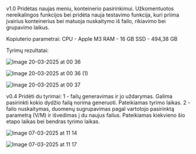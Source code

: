 v1.0
Pridėtas naujas meniu, konteinerio pasirinkimui. Užkomentuotos nereikalingos funkcijos bei pridėta nauja testavimo funkcija, kuri priima įvairius konteinerius bei matuoja nuskaitymo iš failo, rikiavimo bei grupavimo laikus.

Kopiuterio parametrai:
CPU - Apple M3
RAM - 16 GB
SSD - 494,38 GB

Tyrimų rezultatai:


![Image 20-03-2025 at 00 36](https://github.com/user-attachments/assets/14a50359-b08d-41b6-80d2-47ed761a46b7)

![Image 20-03-2025 at 00 36 (1)](https://github.com/user-attachments/assets/fce95860-1e86-40fc-85d7-0c656712960c)

![Image 20-03-2025 at 00 37](https://github.com/user-attachments/assets/3d2d775b-93a3-4bc4-8c4c-b66c696b0c61)



v0.4
Pridėti du tyrimai:
1 - failų generavimas ir jo uždarymas. Galima pasirinkti kokio dydžio failą norima generuoti. Pateikiamas tyrimo laikas.
2 - failo nuskaitymas, duomenų sugrupavimas pagal vartotojo pasirinktą parametrą (V/M) ir išvedimas į du naujus failus. Pateikiamas kiekvieno šio etapo laikas bei bendras tyrimo laikas.

![Image 07-03-2025 at 11 14](https://github.com/user-attachments/assets/0ccf32cc-ea58-4b94-8e3c-f553a58d8e87)


![Image 07-03-2025 at 11 17](https://github.com/user-attachments/assets/3e752846-b92a-48b7-b9e0-f7c36e3ba89f)

